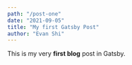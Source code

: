```yaml
---
path: "/post-one"
date: "2021-09-05"
title: "My first Gatsby Post"
author: "Evan Shi"
---
```


This is my very **first blog** post in Gatsby.
